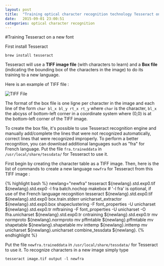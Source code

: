 ```yaml
---
layout: post
title:  "Training optical character recognition technology Tesseract on a new character font on MacOS"
date:   2015-09-01 23:00:51
categories: optical character recognition
---
```


#Training Tesseract on a new font

First install Tesseract

    brew install tesseract

Tesseract will use a **TIFF image file** (with characters to learn) and a **Box file** (indicating the bounding box of the characters in the image) to do its training to a new language.

Here is an example of TIFF file :

![TIFF File](https://printalert.files.wordpress.com/2014/04/ocr_input.jpg)

The format of the box file is one ligne per character in the image and each line of the form `char bl_x bl_y rt_x rt_y` where `char` is the character, `bl_x` the abcyss of bottom-left corner in a coordinate system where (0,0) is at the bottom-left corner of the TIFF image.

To create the box file, it's possible to use Tesseract recognition engine and manually add/complete the lines that were not recognized automatically, correct lines that were recognized improperly. To perform a better recognition, you can download additional languages such as "fra" for French language. Put the file `fra.traineddata` in `/usr/local/share/tessdata/` for Tesseract to use it.

First begin by creating the character table as a TIFF image. Then, here is the list of commands to create a new language `newfra` for Tesseract from this TIFF image :

{% highlight bash %}
newlang="newfra"
tesseract ${newlang}.std.exp0.tif ${newlang}.std.exp0 -l fra batch.nochop makebox # '-l fra' is optional, if use of the French language recognition
tesseract ${newlang}.std.exp0.tif ${newlang}.std.exp0 box.train.stderr
unicharset_extractor ${newlang}.std.exp0.box
shapeclustering -F font_properties -U unicharset ${newlang}.std.exp0.tr
mftraining -F font_properties -U unicharset -O lfra.unicharset ${newlang}.std.exp0.tr
cntraining ${newlang}.std.exp0.tr
mv normproto ${newlang}.normproto
mv pffmtable ${newlang}.pffmtable
mv shapetable ${newlang}.shapetable
mv inttemp ${newlang}.inttemp
mv unicharset ${newlang}.unicharset
combine_tessdata ${newlang}.
{% endhighlight %}

Put the file `newfra.traineddata` in `/usr/local/share/tessdata/` for Tesseract to use it. To recognize characters in a new image simply type

    tesseract image.tif output -l newfra
